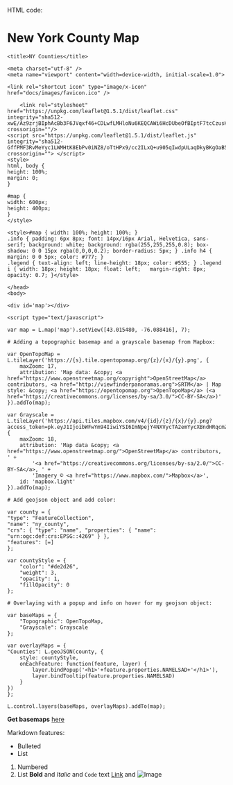 HTML code:

# New York County Map

<!DOCTYPE html>
<html>
<head>

	<title>NY Counties</title>

	<meta charset="utf-8" />
	<meta name="viewport" content="width=device-width, initial-scale=1.0">

	<link rel="shortcut icon" type="image/x-icon" href="docs/images/favicon.ico" />

    	<link rel="stylesheet" href="https://unpkg.com/leaflet@1.5.1/dist/leaflet.css" integrity="sha512-xwE/Az9zrjBIphAcBb3F6JVqxf46+CDLwfLMHloNu6KEQCAWi6HcDUbeOfBIptF7tcCzusKFjFw2yuvEpDL9wQ==" crossorigin=""/>
   	<script src="https://unpkg.com/leaflet@1.5.1/dist/leaflet.js" integrity="sha512-GffPMF3RvMeYyc1LWMHtK8EbPv0iNZ8/oTtHPx9/cc2ILxQ+u905qIwdpULaqDkyBKgOaB57QTMg7ztg8Jm2Og==" crossorigin=""> </script>
	<style>
	html, body {
	height: 100%;
	margin: 0;
	}
	
	#map {
	width: 600px;
	height: 400px;
	}
	</style>

	<style>#map { width: 100%; height: 100%; }
	.info { padding: 6px 8px; font: 14px/16px Arial, Helvetica, sans-serif; background: white; background: rgba(255,255,255,0.8); box-shadow: 0 0 15px rgba(0,0,0,0.2); border-radius: 5px; } .info h4 { margin: 0 0 5px; color: #777; }
	.legend { text-align: left; line-height: 18px; color: #555; } .legend i { width: 18px; height: 18px; float: left; 	margin-right: 8px; opacity: 0.7; }</style>
	
	</head>
	<body>

	<div id='map'></div>

	<script type="text/javascript">

	var map = L.map('map').setView([43.015480, -76.088416], 7);

	# Adding a topographic basemap and a grayscale basemap from Mapbox: 

	var OpenTopoMap = L.tileLayer('https://{s}.tile.opentopomap.org/{z}/{x}/{y}.png', {
		maxZoom: 17,
		attribution: 'Map data: &copy; <a href="https://www.openstreetmap.org/copyright">OpenStreetMap</a> contributors, <a href="http://viewfinderpanoramas.org">SRTM</a> | Map style: &copy; <a href="https://opentopomap.org">OpenTopoMap</a> (<a href="https://creativecommons.org/licenses/by-sa/3.0/">CC-BY-SA</a>)'
	}).addTo(map);

	var Grayscale = L.tileLayer('https://api.tiles.mapbox.com/v4/{id}/{z}/{x}/{y}.png?access_token=pk.eyJ1IjoibWFwYm94IiwiYSI6ImNpejY4NXVycTA2emYycXBndHRqcmZ3N3gifQ.rJcFIG214AriISLbB6B5aw', {
		maxZoom: 18,
		attribution: 'Map data &copy; <a href="https://www.openstreetmap.org/">OpenStreetMap</a> contributors, ' +
			'<a href="https://creativecommons.org/licenses/by-sa/2.0/">CC-BY-SA</a>, ' +
			'Imagery © <a href="https://www.mapbox.com/">Mapbox</a>',
		id: 'mapbox.light'
	}).addTo(map);

	# Add geojson object and add color: 

	var county = {
	"type": "FeatureCollection",
	"name": "ny_county",
	"crs": { "type": "name", "properties": { "name": "urn:ogc:def:crs:EPSG::4269" } },
	"features": [=]
	};

	var countyStyle = {
		"color": "#de2d26",
		"weight": 3,
		"opacity": 1,
		"fillOpacity": 0
	};

	# Overlaying with a popup and info on hover for my geojson object:

	var baseMaps = {
		"Topographic": OpenTopoMap,
		"Grayscale": Grayscale
	};

	var overlayMaps = {
	"Counties": L.geoJSON(county, {
		style: countyStyle,
		onEachFeature: function(feature, layer) {
			layer.bindPopup('<h1>'+feature.properties.NAMELSAD+'</h1>'),
			layer.bindTooltip(feature.properties.NAMELSAD)
		}
	})
	};

	L.control.layers(baseMaps, overlayMaps).addTo(map);

**Get basemaps** [here](https://leaflet-extras.github.io/leaflet-providers/preview/)

Markdown features:
- Bulleted
- List
1. Numbered
2. List
**Bold** and _Italic_ and `Code` text
[Link](url) and ![Image](src)
